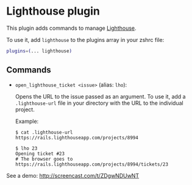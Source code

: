 # Lighthouse plugin

This plugin adds commands to manage [Lighthouse](https://lighthouseapp.com/).

To use it, add `lighthouse` to the plugins array in your zshrc file:

```zsh
plugins=(... lighthouse)
```

## Commands

-   `open_lighthouse_ticket <issue>` (alias: `lho`):

    Opens the URL to the issue passed as an argument. To use it, add a
    `.lighthouse-url` file in your directory with the URL to the individual
    project.

    Example:

    ```console
    $ cat .lighthouse-url
    https://rails.lighthouseapp.com/projects/8994
    
    $ lho 23
    Opening ticket #23
    # The browser goes to https://rails.lighthouseapp.com/projects/8994/tickets/23
    ```

See a demo: http://screencast.com/t/ZDgwNDUwNT
